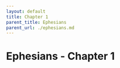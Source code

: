 ```yaml
---
layout: default
title: Chapter 1
parent_title: Ephesians
parent_url: ./ephesians.md
---
```


# Ephesians - Chapter 1
